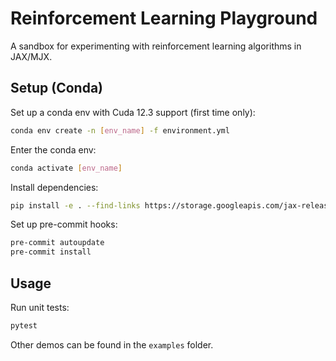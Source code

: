 # Reinforcement Learning Playground

A sandbox for experimenting with reinforcement learning algorithms in JAX/MJX.

## Setup (Conda)

Set up a conda env with Cuda 12.3 support (first time only):

```bash
conda env create -n [env_name] -f environment.yml
```

Enter the conda env:

```bash
conda activate [env_name]
```

Install dependencies:

```bash
pip install -e . --find-links https://storage.googleapis.com/jax-releases/jax_cuda_releases.html
```

Set up pre-commit hooks:

```bash
pre-commit autoupdate
pre-commit install
```

## Usage

Run unit tests:

```bash
pytest
```

Other demos can be found in the `examples` folder.
